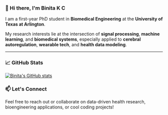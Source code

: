 ### 👋 Hi there, I'm Binita K C

I am a first-year PhD student in **Biomedical Engineering** at the **University of Texas at Arlington**. 

My research interests lie at the intersection of **signal processing**, **machine learning**, and **biomedical systems**, especially applied to **cerebral autoregulation**, **wearable tech**, and **health data modeling**.

---

### 📈 GitHub Stats

[![Binita's GitHub stats](https://github-readme-stats.vercel.app/api?username=Binita-01&show_icons=true&theme=default)](https://github.com/anuraghazra/github-readme-stats)

### 📫 Let's Connect
Feel free to reach out or collaborate on data-driven health research, bioengineering applications, or cool coding projects!
